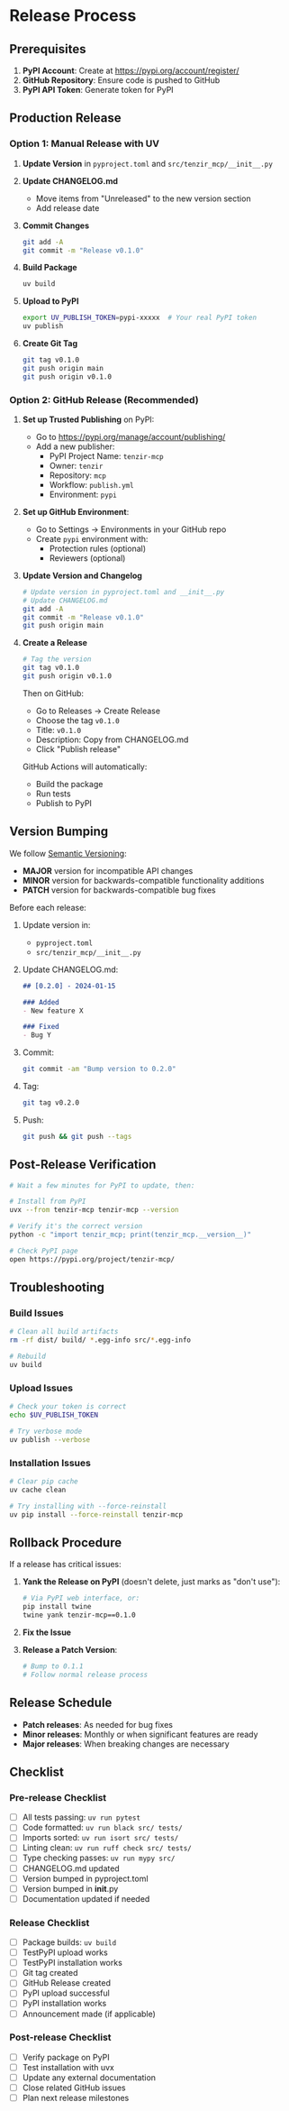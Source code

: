 # Release Process

## Prerequisites

1. **PyPI Account**: Create at https://pypi.org/account/register/
2. **GitHub Repository**: Ensure code is pushed to GitHub
3. **PyPI API Token**: Generate token for PyPI

## Production Release

### Option 1: Manual Release with UV

1. **Update Version** in `pyproject.toml` and `src/tenzir_mcp/__init__.py`

2. **Update CHANGELOG.md**
   - Move items from "Unreleased" to the new version section
   - Add release date

3. **Commit Changes**
   ```bash
   git add -A
   git commit -m "Release v0.1.0"
   ```

4. **Build Package**
   ```bash
   uv build
   ```

5. **Upload to PyPI**
   ```bash
   export UV_PUBLISH_TOKEN=pypi-xxxxx  # Your real PyPI token
   uv publish
   ```

6. **Create Git Tag**
   ```bash
   git tag v0.1.0
   git push origin main
   git push origin v0.1.0
   ```

### Option 2: GitHub Release (Recommended)

1. **Set up Trusted Publishing** on PyPI:
   - Go to https://pypi.org/manage/account/publishing/
   - Add a new publisher:
     - PyPI Project Name: `tenzir-mcp`
     - Owner: `tenzir`
     - Repository: `mcp`
     - Workflow: `publish.yml`
     - Environment: `pypi`

2. **Set up GitHub Environment**:
   - Go to Settings → Environments in your GitHub repo
   - Create `pypi` environment with:
     - Protection rules (optional)
     - Reviewers (optional)

3. **Update Version and Changelog**
   ```bash
   # Update version in pyproject.toml and __init__.py
   # Update CHANGELOG.md
   git add -A
   git commit -m "Release v0.1.0"
   git push origin main
   ```

4. **Create a Release**
   ```bash
   # Tag the version
   git tag v0.1.0
   git push origin v0.1.0
   ```
   
   Then on GitHub:
   - Go to Releases → Create Release
   - Choose the tag `v0.1.0`
   - Title: `v0.1.0`
   - Description: Copy from CHANGELOG.md
   - Click "Publish release"
   
   GitHub Actions will automatically:
   - Build the package
   - Run tests
   - Publish to PyPI

## Version Bumping

We follow [Semantic Versioning](https://semver.org/):
- **MAJOR** version for incompatible API changes
- **MINOR** version for backwards-compatible functionality additions  
- **PATCH** version for backwards-compatible bug fixes

Before each release:

1. Update version in:
   - `pyproject.toml`
   - `src/tenzir_mcp/__init__.py`

2. Update CHANGELOG.md:
   ```markdown
   ## [0.2.0] - 2024-01-15
   
   ### Added
   - New feature X
   
   ### Fixed
   - Bug Y
   ```

3. Commit:
   ```bash
   git commit -am "Bump version to 0.2.0"
   ```

4. Tag:
   ```bash
   git tag v0.2.0
   ```

5. Push:
   ```bash
   git push && git push --tags
   ```

## Post-Release Verification

```bash
# Wait a few minutes for PyPI to update, then:

# Install from PyPI
uvx --from tenzir-mcp tenzir-mcp --version

# Verify it's the correct version
python -c "import tenzir_mcp; print(tenzir_mcp.__version__)"

# Check PyPI page
open https://pypi.org/project/tenzir-mcp/
```

## Troubleshooting

### Build Issues

```bash
# Clean all build artifacts
rm -rf dist/ build/ *.egg-info src/*.egg-info

# Rebuild
uv build
```

### Upload Issues

```bash
# Check your token is correct
echo $UV_PUBLISH_TOKEN

# Try verbose mode
uv publish --verbose
```

### Installation Issues

```bash
# Clear pip cache
uv cache clean

# Try installing with --force-reinstall
uv pip install --force-reinstall tenzir-mcp
```

## Rollback Procedure

If a release has critical issues:

1. **Yank the Release on PyPI** (doesn't delete, just marks as "don't use"):
   ```bash
   # Via PyPI web interface, or:
   pip install twine
   twine yank tenzir-mcp==0.1.0
   ```

2. **Fix the Issue**

3. **Release a Patch Version**:
   ```bash
   # Bump to 0.1.1
   # Follow normal release process
   ```

## Release Schedule

- **Patch releases**: As needed for bug fixes
- **Minor releases**: Monthly or when significant features are ready
- **Major releases**: When breaking changes are necessary

## Checklist

### Pre-release Checklist
- [ ] All tests passing: `uv run pytest`
- [ ] Code formatted: `uv run black src/ tests/`
- [ ] Imports sorted: `uv run isort src/ tests/`
- [ ] Linting clean: `uv run ruff check src/ tests/`
- [ ] Type checking passes: `uv run mypy src/`
- [ ] CHANGELOG.md updated
- [ ] Version bumped in pyproject.toml
- [ ] Version bumped in __init__.py
- [ ] Documentation updated if needed

### Release Checklist
- [ ] Package builds: `uv build`
- [ ] TestPyPI upload works
- [ ] TestPyPI installation works
- [ ] Git tag created
- [ ] GitHub Release created
- [ ] PyPI upload successful
- [ ] PyPI installation works
- [ ] Announcement made (if applicable)

### Post-release Checklist  
- [ ] Verify package on PyPI
- [ ] Test installation with uvx
- [ ] Update any external documentation
- [ ] Close related GitHub issues
- [ ] Plan next release milestones